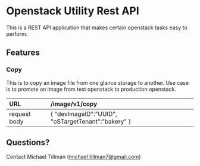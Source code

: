 # Openstack Utility Rest API

This is a REST API application that makes certain openstack tasks easy to perform.

## Features

### Copy

This is to copy an image file from one glance storage to another. Use case is to promote an image from test openstack to production openstack.

| URL | /image/v1/copy |
|:----|:---------------|
| request body | { "devImageID":"UUID", "oSTargetTenant":"bakery" } |


## Questions?

Contact Michael Tillman (michael.tillman7@gmail.com)
